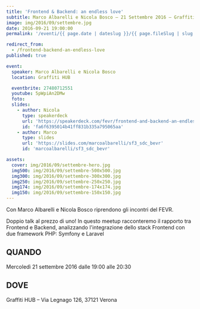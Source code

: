 ```yaml
---
title: 'Frontend & Backend: an endless love'
subtitle: Marco Albarelli e Nicola Bosco – 21 Settembre 2016 – Graffiti HUB
image: img/2016/09/settembre.jpg
date: 2016-09-21 19:00:00
permalink: '/eventi/{{ page.date | dateslug }}/{{ page.fileSlug | slug }}/index.html'

redirect_from:
  - /frontend-backend-an-endless-love
published: true

event:
  speaker: Marco Albarelli e Nicola Bosco
  location: Graffiti HUB

  eventbrite: 27480712551
  youtube: 5pWpiAn2DMw
  foto:
  slides:
    - author: Nicola
      type: speakerdeck
      url: 'https://speakerdeck.com/fevr/frontend-and-backend-an-endless-love'
      id: 'fa6f6395014b41ff831b335a795065aa'
    - author: Marco
      type: slides
      url: 'https://slides.com/marcoalbarelli/sf3_sdc_bevr'
      id: 'marcoalbarelli/sf3_sdc_bevr'

assets:
  cover: img/2016/09/settembre-hero.jpg
  img500: img/2016/09/settembre-500x500.jpg
  img300: img/2016/09/settembre-300x300.jpg
  img250: img/2016/09/settembre-250x250.jpg
  img174: img/2016/09/settembre-174x174.jpg
  img150: img/2016/09/settembre-150x150.jpg
---
```


Con Marco Albarelli e Nicola Bosco riprendono gli incontri del FEVR.

Doppio talk al prezzo di uno! In questo meetup racconteremo il rapporto tra Frontend e Backend, analizzando
l'integrazione dello stack Frontend con due framework PHP: Symfony e Laravel

## QUANDO

Mercoledì 21 settembre 2016 dalle 19:00 alle 20:30

## DOVE

Graffiti HUB – Via Legnago 126, 37121 Verona
